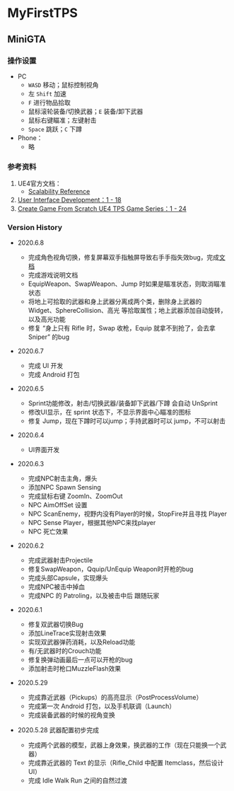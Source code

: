 # MyFirstTPS
## MiniGTA

### 操作设置
* PC
  * `WASD` 移动；鼠标控制视角
  * 左 `Shift` 加速
  * `F` 进行物品拾取
  * 鼠标滚轮装备/切换武器；`E` 装备/卸下武器
  * 鼠标右键瞄准；左键射击
  * `Space` 跳跃；`C` 下蹲
* Phone：
  * 略

### 参考资料
1. UE4官方文档：
    * [Scalability Reference](https://docs.unrealengine.com/en-US/Engine/Performance/Scalability/ScalabilityReference/index.html)
1. [User Interface Development：1 - 18](https://www.youtube.com/playlist?list=PLL0cLF8gjBprIHm0yo-Vj9oBwi2-gAIEd)
2. [Create Game From Scratch UE4 TPS Game Series：1 - 24](https://www.youtube.com/playlist?list=PLM6ZWbxOgIqsCb3dUJRdYoUbyi_zFCOjs)


### Version History
* 2020.6.8
  * 完成角色视角切换，修复屏幕双手指触屏导致右手手指失效bug，完成[文档](https://blog.csdn.net/Bob__yuan/article/details/106614474)
  * 完成游戏说明文档
  * EquipWeapon、SwapWeapon、Jump 时如果是瞄准状态，则取消瞄准状态
  * 将地上可拾取的武器和身上武器分离成两个类，删除身上武器的 Widget、SphereCollision、高光 等拾取属性；地上武器添加自动旋转，以及高光功能
  * 修复 “身上只有 Rifle 时，Swap 收枪，Equip 就拿不到抢了，会去拿 Sniper” 的bug
  
  
* 2020.6.7
  * 完成 UI 开发
  * 完成 Android 打包

* 2020.6.5
  * Sprint功能修改，射击/切换武器/装备卸下武器/下蹲 会自动 UnSprint
  * 修改UI显示，在 sprint 状态下，不显示界面中心瞄准的图标
  * 修复 Jump，现在下蹲时可以jump；手持武器时可以 jump，不可以射击

* 2020.6.4
  * UI界面开发

* 2020.6.3
  * 完成NPC射击主角，爆头
  * 添加NPC Spawn Sensing
  * 完成鼠标右键 ZoomIn、ZoomOut
  * NPC AimOffSet 设置
  * NPC ScanEnemy，视野内没有Player的时候，StopFire并且寻找 Player
  * NPC Sense Player，根据其他NPC来找player
  * NPC 死亡效果

* 2020.6.2
  * 完成武器射击Projectile
  * 修复SwapWeapon，Qquip/UnEquip Weapon时开枪的bug
  * 完成头部Capsule，实现爆头
  * 完成NPC被击中掉血
  * 完成NPC 的 Patroling，以及被击中后 跟随玩家

* 2020.6.1
  * 修复双武器切换Bug
  * 添加LineTrace实现射击效果
  * 实现双武器弹药消耗，以及Reload功能
  * 有/无武器时的Crouch功能
  * 修复换弹动画最后一点可以开枪的bug
  * 添加射击时枪口MuzzleFlash效果

* 2020.5.29 
  * 完成靠近武器（Pickups）的高亮显示（PostProcessVolume）
  * 完成第一次 Android 打包，以及手机联调（Launch）
  * 完成装备武器的时候的视角变换

* 2020.5.28 武器配置初步完成
  * 完成两个武器的模型，武器上身效果，换武器的工作（现在只能换一个武器）
  * 完成靠近武器的 Text 的显示（Rifle_Child 中配置 Itemclass，然后设计 UI）
  * 完成 Idle Walk Run 之间的自然过渡